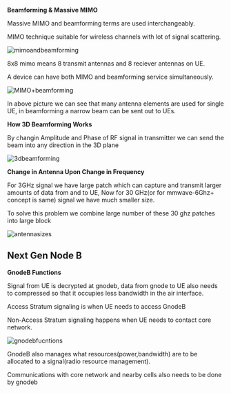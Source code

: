 **Beamforming & Massive MIMO**

Massive MIMO and beamforming terms are used interchangeably.

MIMO technique suitable for wireless channels with lot of signal scattering.

![mimoandbeamforming](https://github.com/user-attachments/assets/675a75af-249c-4b48-87ca-72029f99aaae)

8x8 mimo means 8 transmit antennas and 8 reciever antennas on UE.

A device can have both MIMO and beamforming service simultaneously.

![MIMO+beamforming](https://github.com/user-attachments/assets/139d87bc-3ba1-4bf2-adc9-ad39d7032290)

In above picture we can see that many antenna elements are used for single UE,
in beamforming a narrow beam can be sent out to UEs.

**How 3D Beamforming Works**

By changin Amplitude and Phase of RF signal in transmitter we can send the beam into any direction in the 3D plane

![3dbeamforming](https://github.com/user-attachments/assets/262e6c58-65db-4509-83e0-d0dbb45d84e7)

**Change in Antenna Upon Change in Frequency**

For 3GHz signal we have large patch which can capture and transmit larger amounts of data from and to UE, Now for 30 GHz(or for mmwave-6Ghz+ concept is same) signal we have much smaller size.

To solve this problem we combine large number of these 30 ghz patches into large block

![antennasizes](https://github.com/user-attachments/assets/6942ede8-90ce-431d-911b-0319a16ba11e)

## Next Gen Node B

**GnodeB Functions**

Signal from UE is decrypted at gnodeb, data from gnode to UE also needs to compressed so that it occupies less bandwidth in the air interface.

Access Stratum signaling is when UE needs to access GnodeB

Non-Access Stratum signaling happens when UE needs to contact core network.

![gnodebfucntions](https://github.com/user-attachments/assets/20d05d36-d826-4c24-be75-60aaf9146a6a)

GnodeB also manages what resources(power,bandwidth) are to be allocated to a signal(radio resource management).

Communications with core network and nearby cells also needs to be done by gnodeb



